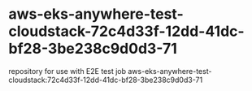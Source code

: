 # aws-eks-anywhere-test-cloudstack-72c4d33f-12dd-41dc-bf28-3be238c9d0d3-71
repository for use with E2E test job aws-eks-anywhere-test-cloudstack:72c4d33f-12dd-41dc-bf28-3be238c9d0d3-71
